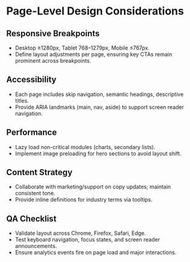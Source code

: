 # Page-Level Design Considerations

## Responsive Breakpoints
- Desktop ≥1280px, Tablet 768–1279px, Mobile ≤767px.
- Define layout adjustments per page, ensuring key CTAs remain prominent across breakpoints.

## Accessibility
- Each page includes skip navigation, semantic headings, descriptive titles.
- Provide ARIA landmarks (main, nav, aside) to support screen reader navigation.

## Performance
- Lazy load non-critical modules (charts, secondary lists).
- Implement image preloading for hero sections to avoid layout shift.

## Content Strategy
- Collaborate with marketing/support on copy updates; maintain consistent tone.
- Provide inline definitions for industry terms via tooltips.

## QA Checklist
- Validate layout across Chrome, Firefox, Safari, Edge.
- Test keyboard navigation, focus states, and screen reader announcements.
- Ensure analytics events fire on page load and major interactions.
